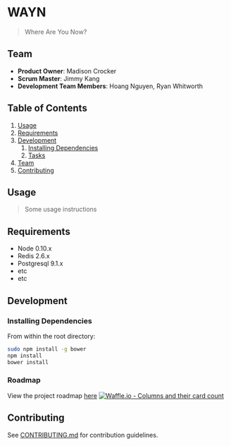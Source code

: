 # WAYN

> Where Are You Now?

## Team

  - __Product Owner__: Madison Crocker
  - __Scrum Master__: Jimmy Kang
  - __Development Team Members__: Hoang Nguyen, Ryan Whitworth

## Table of Contents

1. [Usage](#Usage)
1. [Requirements](#requirements)
1. [Development](#development)
    1. [Installing Dependencies](#installing-dependencies)
    1. [Tasks](#tasks)
1. [Team](#team)
1. [Contributing](#contributing)

## Usage

> Some usage instructions


## Requirements

- Node 0.10.x
- Redis 2.6.x
- Postgresql 9.1.x
- etc
- etc

## Development

### Installing Dependencies

From within the root directory:

```sh
sudo npm install -g bower
npm install
bower install
```

### Roadmap

View the project roadmap [here](https://waffle.io/hrnyc12-plato/hrnyc12-plato)
[![Waffle.io - Columns and their card count](https://badge.waffle.io/hrnyc12-plato/hrnyc12-plato.svg?columns=all)](https://waffle.io/hrnyc12-plato/hrnyc12-plato)

## Contributing

See [CONTRIBUTING.md](CONTRIBUTING.md) for contribution guidelines.
